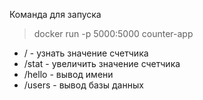 Команда для запуска

>docker run -p 5000:5000 counter-app


- / - узнать значение счетчика
- /stat - увеличить значение счетчика
- /hello - вывод имени
- /users - вывод базы данных
